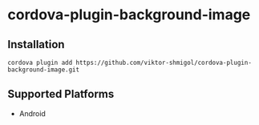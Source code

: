# cordova-plugin-background-image

## Installation
    cordova plugin add https://github.com/viktor-shmigol/cordova-plugin-background-image.git

## Supported Platforms

- Android

